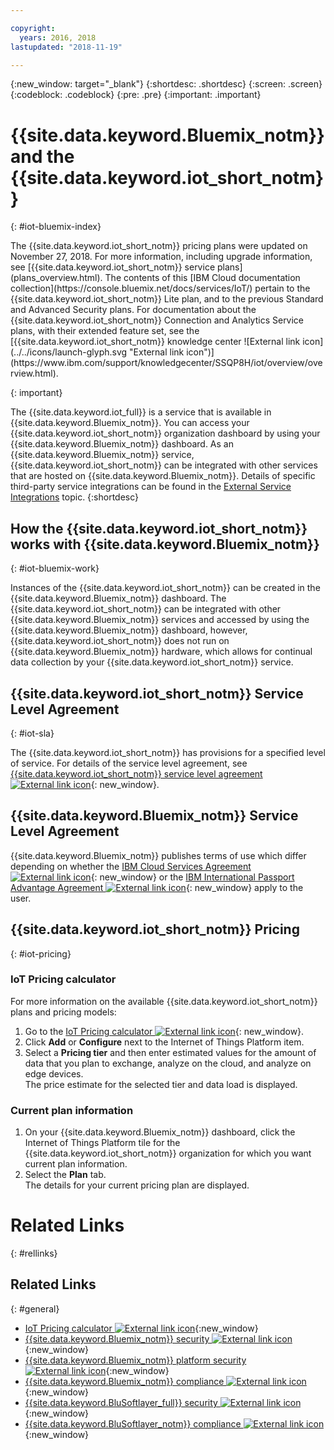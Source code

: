```yaml
---

copyright:
  years: 2016, 2018
lastupdated: "2018-11-19"

---
```


{:new_window: target="\_blank"}
{:shortdesc: .shortdesc}
{:screen: .screen}
{:codeblock: .codeblock}
{:pre: .pre}
{:important: .important}

# {{site.data.keyword.Bluemix_notm}} and the {{site.data.keyword.iot_short_notm}}
{: #iot-bluemix-index}

<p>The {{site.data.keyword.iot_short_notm}} pricing plans were updated on November 27, 2018.   
For more information, including upgrade information, see [{{site.data.keyword.iot_short_notm}} service plans](plans_overview.html). The contents of this [IBM Cloud documentation collection](https://console.bluemix.net/docs/services/IoT/) pertain to the {{site.data.keyword.iot_short_notm}} Lite plan, and to the previous Standard and Advanced Security plans. For documentation about the {{site.data.keyword.iot_short_notm}} Connection and Analytics Service plans, with their extended feature set, see the [{{site.data.keyword.iot_short_notm}} knowledge center ![External link icon](../../icons/launch-glyph.svg "External link icon")](https://www.ibm.com/support/knowledgecenter/SSQP8H/iot/overview/overview.html).
</p>
{: important}

The {{site.data.keyword.iot_full}} is a service that is available in {{site.data.keyword.Bluemix_notm}}. You can access your {{site.data.keyword.iot_short_notm}} organization dashboard by using your {{site.data.keyword.Bluemix_notm}} dashboard. As an {{site.data.keyword.Bluemix_notm}} service, {{site.data.keyword.iot_short_notm}} can be integrated with other services that are hosted on {{site.data.keyword.Bluemix_notm}}. Details of specific third-party service integrations can be found in the [External Service Integrations](extensions/index.html) topic.
{:shortdesc}

## How the {{site.data.keyword.iot_short_notm}} works with {{site.data.keyword.Bluemix_notm}}
{: #iot-bluemix-work}

Instances of the {{site.data.keyword.iot_short_notm}} can be created in the {{site.data.keyword.Bluemix_notm}} dashboard. The {{site.data.keyword.iot_short_notm}} can be integrated with other {{site.data.keyword.Bluemix_notm}} services and accessed by using the {{site.data.keyword.Bluemix_notm}} dashboard, however, {{site.data.keyword.iot_short_notm}} does not run on {{site.data.keyword.Bluemix_notm}} hardware, which allows for continual data collection by your {{site.data.keyword.iot_short_notm}} service.

## {{site.data.keyword.iot_short_notm}} Service Level Agreement
{: #iot-sla}

The {{site.data.keyword.iot_short_notm}} has provisions for a specified level of service. For details of the service level agreement, see [{{site.data.keyword.iot_short_notm}} service level agreement ![External link icon](../../../icons/launch-glyph.svg "External link icon")](https://www-03.ibm.com/software/sla/sladb.nsf/8bd55c6b9fa8039c86256c6800578854/62a7eae9288fddcc862581d0007c2583/$FILE/i126-6738-05_12-2017_en_US.pdf){: new_window}.

## {{site.data.keyword.Bluemix_notm}} Service Level Agreement

{{site.data.keyword.Bluemix_notm}} publishes terms of use which differ depending on whether the [IBM Cloud Services Agreement ![External link icon](../../../icons/launch-glyph.svg)](http://www-05.ibm.com/support/operations/files/pdf/csa_us.pdf?cm_mc_uid=65870113399114371461368&cm_mc_sid_50200000=1469524513){: new_window} or the [IBM International Passport Advantage Agreement ![External link icon](../../../icons/launch-glyph.svg)](https://www-01.ibm.com/software/passportadvantage/pa_agreements.html){: new_window} apply to the user.

## {{site.data.keyword.iot_short_notm}} Pricing
{: #iot-pricing}

### IoT Pricing calculator
For more information on the available {{site.data.keyword.iot_short_notm}} plans and pricing models:
1. Go to the [IoT Pricing calculator ![External link icon](../../../icons/launch-glyph.svg "External link icon")](https://console.bluemix.net/pricing/configure/service/iotf-service-id){: new_window}.  
2. Click **Add** or **Configure** next to the Internet of Things Platform item.
3. Select a **Pricing tier** and then enter estimated values for the amount of data that you plan to exchange, analyze on the cloud, and analyze on edge devices.  
The price estimate for the selected tier and data load is displayed.

### Current plan information
1. On your {{site.data.keyword.Bluemix_notm}} dashboard, click the Internet of Things Platform tile for the  {{site.data.keyword.iot_short_notm}} organization for which you want current plan information.
2. Select the **Plan** tab.  
The details for your current pricing plan are displayed.

# Related Links
{: #rellinks}


## Related Links
{: #general}

* [IoT Pricing calculator ![External link icon](../../../icons/launch-glyph.svg "External link icon")](http://iot-cost-calculator.ng.bluemix.net/){:new_window}
* [{{site.data.keyword.Bluemix_notm}} security ![External link icon](../../../icons/launch-glyph.svg "External link icon")](https://console.ng.bluemix.net/docs/security/index.html#security){:new_window}
* [{{site.data.keyword.Bluemix_notm}} platform security ![External link icon](../../../icons/launch-glyph.svg "External link icon")](https://console.ng.bluemix.net/docs/security/index.html#platform-security){:new_window}
* [{{site.data.keyword.Bluemix_notm}} compliance ![External link icon](../../../icons/launch-glyph.svg "External link icon")](https://console.ng.bluemix.net/docs/security/index.html#compliance){:new_window}
* [{{site.data.keyword.BluSoftlayer_full}} security ![External link icon](../../../icons/launch-glyph.svg "External link icon")](http://www.softlayer.com/security){:new_window}
* [{{site.data.keyword.BluSoftlayer_notm}} compliance ![External link icon](../../../icons/launch-glyph.svg "External link icon")](http://www.softlayer.com/compliance){:new_window}

